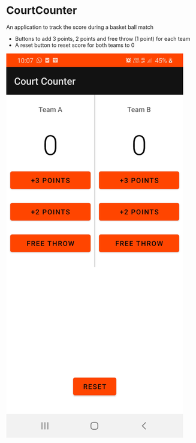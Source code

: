 # CourtCounter
An application to track the score during a basket ball match

* Buttons to add 3 points, 2 points and free throw (1 point) for each team
* A reset button to reset score for both teams to 0

![alt text](https://github.com/shreyadenny/CourtCounter/blob/master/Screenshot_20210526-100731_Court%20Counter.jpg?raw=true)
